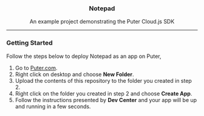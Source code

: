 <h3 align="center">Notepad</h3>
<p align="center">An example project demonstrating the Puter Cloud.js SDK</p>
<hr>

### Getting Started
Follow the steps below to deploy Notepad as an app on Puter,

1) Go to <a href="https://puter.com">Puter.com</a>.
2) Right click on desktop and choose **New Folder**.
3) Upload the contents of this repository to the folder you created in step 2.
4) Right click on the folder you created in step 2 and choose **Create App**.
5) Follow the instructions presented by **Dev Center** and your app will be up and running in a few seconds.